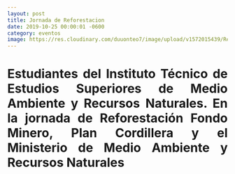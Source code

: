 ```yaml
---
layout: post
title: Jornada de Reforestacion
date: 2019-10-25 00:00:01 -0600
category: eventos
image: https://res.cloudinary.com/duuonteo7/image/upload/v1572015439/Reforestacion/WhatsApp_Image_2019-10-25_at_10.21.25.jpg
---
```


<head>
	
</head>
<body>

<h1 style="text-align: justify;">Estudiantes del Instituto T&eacute;cnico de Estudios Superiores de Medio Ambiente y Recursos Naturales. En la jornada de Reforestaci&oacute;n Fondo Minero, Plan Cordillera y el Ministerio de Medio Ambiente y Recursos Naturales</h1>

<p>&nbsp;</p>

<p><img alt="" src="https://res.cloudinary.com/duuonteo7/image/upload/v1572015439/Reforestacion/WhatsApp_Image_2019-10-25_at_10.14.35.jpg" /></p>

<p><img alt="" src="https://res.cloudinary.com/duuonteo7/image/upload/v1572015442/Reforestacion/WhatsApp_Image_2019-10-25_at_10.31.55.jpg" /></p>

<p><img alt="" src="https://res.cloudinary.com/duuonteo7/image/upload/v1572015442/Reforestacion/WhatsApp_Image_2019-10-25_at_10.43.36.jpg" /></p>

<p><img alt="" src="https://res.cloudinary.com/duuonteo7/image/upload/v1572015439/Reforestacion/WhatsApp_Image_2019-10-25_at_10.17.44.jpg" /></p>

<p><img alt="" src="https://res.cloudinary.com/duuonteo7/image/upload/v1572015439/Reforestacion/WhatsApp_Image_2019-10-25_at_10.31.26.jpg" /></p>

<p>&nbsp;</p>
</body>
</html>
